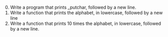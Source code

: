 0. Write a program that prints _putchar, followed by a new line.
1. Write a function that prints the alphabet, in lowercase, followed by a new line
2. Write a function that prints 10 times the alphabet, in lowercase, followed by a new line.
